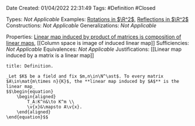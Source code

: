 <br />
<br />

Date Created: 01/04/2022 22:31:49
Tags: #Definition #Closed 

Types: _Not Applicable_
Examples: [Rotations in $\R^2$](Rotations%20in%20R2.md), [Reflections in $\R^2$](Reflections%20in%20R2.md)
Constructions: _Not Applicable_
Generalizations: _Not Applicable_

Properties: [Linear map induced by product of matrices is composition of linear maps](Linear%20map%20induced%20by%20product%20of%20matrices%20is%20composition%20of%20linear%20maps.md), [[Column space is image of induced linear map]]
Sufficiencies: _Not Applicable_
Equivalences: _Not Applicable_
Justifications: [[Linear map induced by a matrix is a linear map]]

``` ad-Definition
title: Definition.

_Let $K$ be a field and fix $m,n\in\N^\ast$. To every matrix $A\in\mat{m\times n}{K}$, the **linear map induced by $A$** is the linear map_
$$\begin{equation}
    \begin{aligned}
        T_A:K^n&\to K^m \\
        \v{x}&\mapsto A\v{x}.
    \end{aligned}
\end{equation}$$

```
